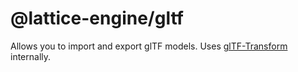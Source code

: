 # @lattice-engine/gltf

Allows you to import and export glTF models. Uses [glTF-Transform](https://gltf-transform.donmccurdy.com/) internally.
